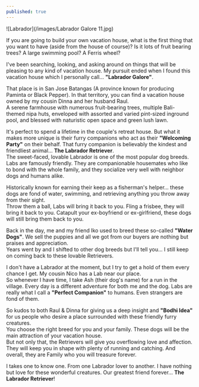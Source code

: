 ```yaml
---
published: true
---
```

![Labrador](/images/Labrador Galore 11.jpg)


If you are going to build your own vacation house, what is the first thing that you want to have (aside from the house of course)?
Is it lots of fruit bearing trees? A large swimming pool? A Ferris wheel? 

I've been searching, looking, and asking around on things that will be pleasing to any kind of vacation house. 
My pursuit ended when I found this vacation house which I personally call... **"Labrador Galore"**.

That place is in San Jose Batangas (A province known for producing Paminta or Black Pepper). 
In that territory, you can find a vacation house owned by my cousin Dinna and her husband Raul.   
A serene farmhouse with numerous fruit-bearing trees, multiple Bali- themed nipa huts,  enveloped with assorted and varied pint-sized inground pool, and blessed with naturistic open space and green lush lawn.

It's perfect to spend a lifetime in the couple's retreat house. But what it makes more unique is their furry companions who act as their **"Welcoming Party"** on their behalf. That furry companion is believably the kindest and friendliest animal... **The Labrador Retriever**.   
The sweet-faced, lovable Labrador is one of the most popular dog breeds.   
Labs are famously friendly. They are companionable housemates who like to bond with the whole family, and they socialize very well with neighbor dogs and humans alike.

Historically known for earning their keep as a fisherman's helper... these dogs are fond of water, swimming, and retrieving anything you throw away from their sight.   
Throw them a ball, Labs will bring it back to you. Fling a frisbee, they will bring it back to you. Catapult your ex-boyfriend or ex-girlfriend, these dogs will still bring them back to you.

Back in the day, me and my friend Iko used to breed these so-called **"Water Dogs"**. We sell the puppies and all we got from our buyers are nothing but praises and appreciation.   
Years went by and I shifted to other dog breeds but I'll tell you... I still keep on coming back to these lovable Retrievers. 

I don't have a Labrador at the moment, but I try to get a hold of them every chance I get. 
My cousin Nico has a Lab near our place.   
So whenever I have time, I take Ash (their dog's name) for a run in the village. Every day is a different adventure for both me and the dog. Labs are really what I call a **"Perfect Companion"** to humans. Even strangers are fond of them.

So kudos to both Raul & Dinna for giving us a deep insight and **"Bodhi Idea"** for us people who desire a place surrounded with these friendly furry creatures.   
You choose the right breed for you and your family. These dogs will be the main attraction of your vacation house.   
But not only that, the Retrievers will give you overflowing love and affection. They will keep you in shape with plenty of running and catching. 
And overall, they are Family who you will treasure forever.

I takes one to know one. From one Labrador lover to another. I have nothing but love for these wonderful creatures. Our greatest friend forever... **The Labrador Retriever**! 